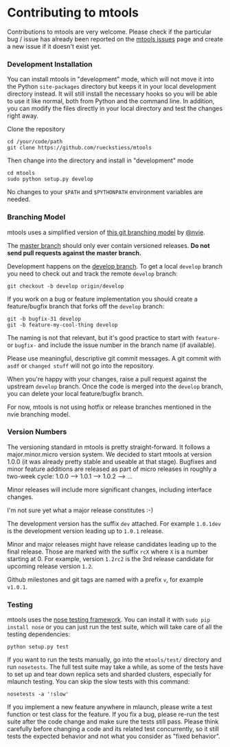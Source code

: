 # Contributing to mtools

Contributions to mtools are very welcome. Please check if the particular bug / issue has already been
reported on the [mtools issues](https://github.com/rueckstiess/mtools/issues?state=open) page and create
a new issue if it doesn't exist yet.

### Development Installation

You can install mtools in "development" mode, which will not move it into the Python `site-packages` 
directory but keeps it in your local development directory instead. It will still install the necessary 
hooks so you will be able to use it like normal, both from Python and the command line. In addition,
you can modify the files directly in your local directory and test the changes right away.


Clone the repository
	
	cd /your/code/path
    git clone https://github.com/rueckstiess/mtools

Then change into the directory and install in "development" mode

	cd mtools
	sudo python setup.py develop


No changes to your `$PATH` and `$PYTHONPATH` environment variables are needed.



### Branching Model

mtools uses a simplified version of [this git branching model](http://nvie.com/posts/a-successful-git-branching-model/) 
by [@nvie](https://twitter.com/nvie).

The [master branch](https://github.com/rueckstiess/mtools) should only ever contain versioned releases. **Do not send
pull requests against the master branch.**

Development happens on the [develop branch](https://github.com/rueckstiess/mtools/tree/develop). To get a local `develop` 
branch you need to check out and track the remote `develop` branch:

    git checkout -b develop origin/develop

If you work on a bug or feature implementation you should create a feature/bugfix branch that forks off the `develop` branch:

    git -b bugfix-31 develop
    git -b feature-my-cool-thing develop

The naming is not that relevant, but it's good practice to start with `feature-` or `bugfix-` and include the issue number
in the branch name (if available).

Please use meaningful, descriptive git commit messages. A git commit with `asdf` or `changed stuff` will not go into the repository.

When you're happy with your changes, raise a pull request against the upstream `develop` branch. Once the code is merged into 
the `develop` branch, you can delete your local feature/bugfix branch.

For now, mtools is not using hotfix or release branches mentioned in the nvie branching model. 


### Version Numbers

The versioning standard in mtools is pretty straight-forward. It follows a major.minor.micro version system. We decided to start
mtools at version 1.0.0  (it was already pretty stable and useable at that stage). Bugfixes and minor feature additions are released
as part of micro releases in roughly a two-week cycle:  1.0.0 --> 1.0.1 --> 1.0.2 --> ...

Minor releases will include more significant changes, including interface changes.  

I'm not sure yet what a major release constitutes :-)

The development version has the suffix `dev` attached. For example `1.0.1dev` is the development version leading up to `1.0.1` release.

Minor and major releases might have release candidates leading up to the final release. Those are marked with the suffix `rcX` where `X` 
is a number starting at 0. For example, version `1.2rc2` is the 3rd release candidate for upcoming release version `1.2`.

Github milestones and git tags are named with a prefix `v`, for example `v1.0.1`.


### Testing

mtools uses the [nose testing framework](https://github.com/nose-devs/nose). You can install it with `sudo pip install nose` or 
you can just run the test suite, which will take care of all the testing dependencies:

    python setup.py test

If you want to run the tests manually, go into the `mtools/test/` directory and run `nosetests`. The full test suite may take a while, as
some of the tests have to set up and tear down replica sets and sharded clusters, especially for mlaunch testing. You can skip the slow tests
with this command:

    nosetests -a '!slow'

If you implement a new feature anywhere in mlaunch, please write a test function or test class for the feature. If you fix a bug,
please re-run the test suite after the code change and make sure the tests still pass. Please think carefully before changing
a code and its related test concurrently, so it still tests the expected behavior and not what you consider as "fixed behavior".


